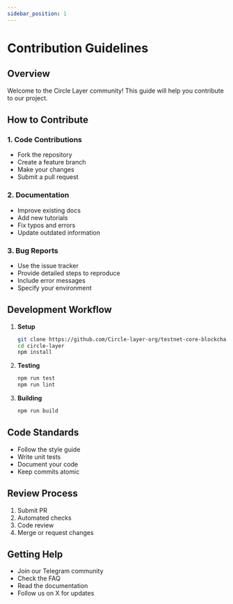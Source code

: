 ```yaml
---
sidebar_position: 1
---
```


# Contribution Guidelines

## Overview

Welcome to the Circle Layer community! This guide will help you contribute to our project.

## How to Contribute

### 1. Code Contributions
- Fork the repository
- Create a feature branch
- Make your changes
- Submit a pull request

### 2. Documentation
- Improve existing docs
- Add new tutorials
- Fix typos and errors
- Update outdated information

### 3. Bug Reports
- Use the issue tracker
- Provide detailed steps to reproduce
- Include error messages
- Specify your environment

## Development Workflow

1. **Setup**
   ```bash
   git clone https://github.com/Circle-layer-org/testnet-core-blockchain.git
   cd circle-layer
   npm install

2. **Testing**
   ```bash
   npm run test
   npm run lint

3. **Building**
   ```bash
   npm run build

## Code Standards

- Follow the style guide
- Write unit tests
- Document your code
- Keep commits atomic

## Review Process

1. Submit PR
2. Automated checks
3. Code review
4. Merge or request changes

## Getting Help

- Join our Telegram community
- Check the FAQ
- Read the documentation
- Follow us on X for updates
